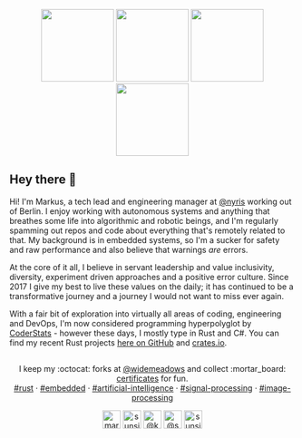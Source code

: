 <p align="center">
    <a href="https://octodex.github.com/umbrellatocat/"><img src="https://github.com/sunsided/sunsided/raw/master/.readme/puddle_jumper_octodex.png" height="128px" width="128px"></a>
    <a href="https://octodex.github.com/labtocat/"><img src="https://github.com/sunsided/sunsided/raw/master/.readme/labtocat.png" height="128px" width="128px"></a>
    <a href="https://octodex.github.com/inspectocat/"><img src="https://github.com/sunsided/sunsided/raw/master/.readme/inspectocat.png" height="128px" width="128px"></a>
    <a href="https://octodex.github.com/Robotocat/"><img src="https://github.com/sunsided/sunsided/raw/master/.readme/robotocat.png" height="128px" width="128px"></a>
</p>

## Hey there :wave:

Hi! I'm Markus, a tech lead and engineering manager at [@nyris](https://github.com/nyris) working out of Berlin. I enjoy working with autonomous systems
and anything that breathes some life into algorithmic and robotic beings,
and I'm regularly spamming out repos and code about everything that's remotely
related to that. My background is in embedded systems, so I'm a sucker for safety and raw performance and also believe that warnings _are_ errors. 

At the core of it all, I believe in servant leadership and value inclusivity, diversity, experiment driven approaches and a positive error culture. 
Since 2017 I give my best to live these values on the daily; it has continued to be a transformative journey and a journey I would not want to miss ever again.

With a fair bit of exploration into virtually all areas of coding, engineering and DevOps, I'm now considered programming hyperpolyglot by [CoderStats](https://coderstats.github.io/github/#sunsided) - however these days, I mostly type in Rust and C#. You can find my recent Rust projects [here on GitHub](https://github.com/sunsided?tab=repositories&q=&type=&language=rust&sort=stargazers) and [crates.io](https://crates.io/users/sunsided?sort=downloads).

##

<p align="center">
    I keep my :octocat: forks at <a href="https://github.com/widemeadows" alt="@widemeadows">@widemeadows</a> and collect :mortar_board: <a href="https://github.com/sunsided/certification">certificates</a> for fun.<br />
    <a href="https://github.com/sunsided?tab=repositories&q=%23rust&type=&language=&sort=stargazers">#rust</a> ·
    <a href="https://github.com/sunsided?tab=repositories&q=%23embedded&type=&language=&sort=stargazers">#embedded</a> ·
    <a href="https://github.com/sunsided?tab=repositories&q=%23artificial-intelligence&type=&language=&sort=stargazers">#artificial-intelligence</a> ·
    <a href="https://github.com/sunsided?tab=repositories&q=%23signal-processing&type=&language=&sort=stargazers">#signal-processing</a> ·
    <a href="https://github.com/sunsided?tab=repositories&q=%23image-processing&type=&language=&sort=stargazers">#image-processing</a>
</p>


<p align="center">
    <a href="https://www.linkedin.com/in/markus-mayer/" target="blank"><img align="center" src="https://github.com/sunsided/sunsided/raw/master/.readme/icons/iconfinder_linkedin_287750.png" alt="markus-mayer on LinkedIn" height="32" width="32" /></a>
    <a href="https://stackoverflow.com/users/195651/sunside" target="blank"><img align="center" src="https://github.com/sunsided/sunsided/raw/master/.readme/icons/iconfinder_stackoverflow_7275419.png" alt="sunside on StackOverflow" height="32" width="32" /></a>
    <a href="https://twitter.com/keybrot" target="blank"><img align="center" src="https://github.com/sunsided/sunsided/raw/master/.readme/icons/iconfinder_Twitter-icon_380450.png" alt="@keybrot on Twitter" height="32" width="32" /></a>
    <a href="https://medium.com/@sunside/has-recommended" target="blank"><img align="center" src="https://github.com/sunsided/sunsided/raw/master/.readme/icons/iconfinder_Medium_1298751.png" alt="@sunside on Medium" height="32" width="32" /></a>
    <a href="https://linktr.ee/sunsided" target="blank"><img align="center" src="https://github.com/sunsided/sunsided/raw/master/.readme/icons/icons8-linktree-48.png" alt="sunsided on Linktree" height="32" width="32" /></a>
</p>

<p align="center"> 
    <!-- :) hey there, thanks for looking -->
    <img src="https://komarev.com/ghpvc/?username=sunsided" alt="Profile view count" height="0" width="0" />
</p>

<!--

My programming journey began at the age of six on the C64 and got more serious around 1994 with a mix of Visual Basic 3, Borland C++ 3.1, Delphi 2 and later Visual Studio 6. 
Around 1997 I focused on Visual Basic 5 and Turbo C++ 3 / Borland C++ 5, only to go back to Visual Basic 6 in 1999 to write network utilities and cryptography tools. Around 2000 I began focussing on physics and particle simulations as well as 3D technologies, ranging from 3D Studio, Cinema4D and Maya to low-level engine programming for 2D and Direct3D/DirectX in the then-new Visual C++ .NET; I wrote my first games here, now thankfully lost to time.
In the years to come I ventured into WordPress development in PHP and became an active plugin developer however my interest would soon and dramatically shift towards C# - and this is where I found my home for twenty years.
I incorporated artificial intelligence in all its shapes as well as data analytics into my toolbox and have been operating at the intersection of these topics for decades now, applying it in the fields of robotics, FinTech, MedTech and DeepTech.

-->
